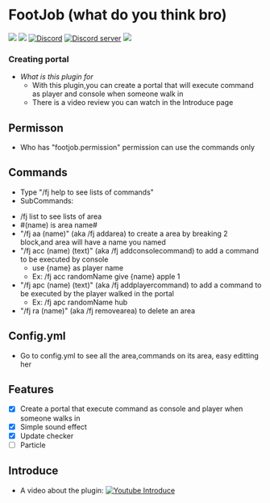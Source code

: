 # FootJob (what do you think bro)
[![](https://poggit.pmmp.io/shield.state/FootJob)](https://poggit.pmmp.io/p/FootJob)
[![](https://poggit.pmmp.io/shield.dl.total/FootJob)](https://poggit.pmmp.io/p/FootJob)
[![Discord](https://img.shields.io/badge/chat-on+discord-7289da.svg)](https://discord.gg/5CpFadd)
<a href="https://discord.gg/5CpFadd"><img src="https://discordapp.com/api/guilds/472786873492832256/embed.png" alt="Discord server"/></a>
<a align="center"><img src="https://raw.githubusercontent.com/TungstenVn/FootJob/master/icon2.png"></a>
### Creating portal 
+ *What is this plugin for*    
  - With this plugin,you can create a portal that will execute command as player and console when someone walk in
  - There is a video review you can watch in the Introduce page 
## **Permisson**
  - Who has "footjob.permission" permission can use the commands only
## **Commands**
 + Type "/fj help to see lists of commands"
 + SubCommands:
  - /fj list to see lists of area
  - #(name) is area name#
  - "/fj aa (name)" (aka /fj addarea) to create a area by breaking 2 block,and area will have a name you named
  - "/fj acc (name) (text)" (aka /fj addconsolecommand) to add a command to be executed by console
    - use {name} as player name
    - Ex: /fj acc randomName give {name} apple 1
  - "/fj apc (name) (text)" (aka /fj addplayercommand) to add a command to be executed by the player walked in the portal
    - Ex: /fj apc randomName hub
  - "/fj ra (name)" (aka /fj removearea) to delete an area
## **Config.yml**
 + Go to config.yml to see all the area,commands on its area, easy editting her
## **Features**
  - [x] Create a portal that execute command as console and player when someone walks in
  - [x] Simple sound effect
  - [x] Update checker
  - [ ] Particle
## **Introduce**
 + A video about the plugin:
   [![Youtube Introduce](https://img.youtube.com/vi/PN9MyWWC1Dg/0.jpg)](https://www.youtube.com/watch?v=PN9MyWWC1Dg)
